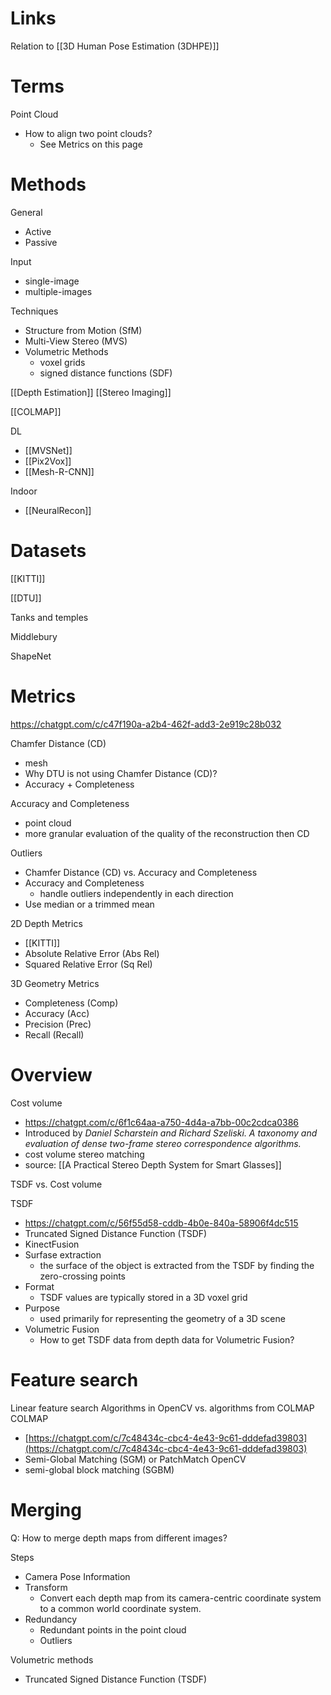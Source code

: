 

# Links

Relation to [[3D Human Pose Estimation (3DHPE)]]

# Terms

Point Cloud
- How to align two point clouds?
	- See Metrics on this page

# Methods

General
- Active
- Passive

Input
- single-image
- multiple-images

Techniques
- Structure from Motion (SfM)
- Multi-View Stereo (MVS)
- Volumetric Methods
	- voxel grids
	- signed distance functions (SDF)

[[Depth Estimation]]
[[Stereo Imaging]]

[[COLMAP]]

DL
- [[MVSNet]]
- [[Pix2Vox]]
- [[Mesh-R-CNN]]


Indoor
- [[NeuralRecon]]

# Datasets

[[KITTI]]

[[DTU]]

Tanks and temples

Middlebury

ShapeNet

# Metrics

https://chatgpt.com/c/c47f190a-a2b4-462f-add3-2e919c28b032

Chamfer Distance (CD)
- mesh
- Why DTU is not using Chamfer Distance (CD)?
- Accuracy + Completeness

Accuracy and Completeness
- point cloud
- more granular evaluation of the quality of the reconstruction then CD

Outliers
- Chamfer Distance (CD) vs. Accuracy and Completeness
- Accuracy and Completeness
	- handle outliers independently in each direction
- Use median or a trimmed mean

2D Depth Metrics
- [[KITTI]]
- Absolute Relative Error (Abs Rel)
- Squared Relative Error (Sq Rel)

3D Geometry Metrics
- Completeness (Comp)
- Accuracy (Acc)
- Precision (Prec)
- Recall (Recall)

# Overview


Cost volume
- https://chatgpt.com/c/6f1c64aa-a750-4d4a-a7bb-00c2cdca0386
- Introduced by *Daniel Scharstein and Richard Szeliski. A taxonomy and evaluation of dense two-frame stereo correspondence algorithms.*
- cost volume stereo matching
- source: [[A Practical Stereo Depth System for Smart Glasses]]

TSDF vs. Cost volume

TSDF
- https://chatgpt.com/c/56f55d58-cddb-4b0e-840a-58906f4dc515
- Truncated Signed Distance Function (TSDF)
- KinectFusion
- Surfase extraction
	- the surface of the object is extracted from the TSDF by finding the zero-crossing points
- Format
	- TSDF values are typically stored in a 3D voxel grid
- Purpose
	- used primarily for representing the geometry of a 3D scene
- Volumetric Fusion
	- How to get TSDF data from depth data for Volumetric Fusion?


# Feature search

Linear feature search
Algorithms in OpenCV vs. algorithms from COLMAP
COLMAP
- [https://chatgpt.com/c/7c48434c-cbc4-4e43-9c61-dddefad39803](https://chatgpt.com/c/7c48434c-cbc4-4e43-9c61-dddefad39803)
- Semi-Global Matching (SGM) or PatchMatch
OpenCV
- semi-global block matching (SGBM)


# Merging

Q: How to merge depth maps from different images?

Steps
- Camera Pose Information
- Transform
	- Convert each depth map from its camera-centric coordinate system to a common world coordinate system.
- Redundancy
	- Redundant points in the point cloud
	- Outliers

Volumetric methods
- Truncated Signed Distance Function (TSDF)